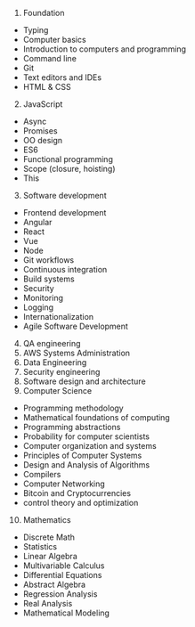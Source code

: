 1. Foundation
  - Typing
  - Computer basics
  - Introduction to computers and programming
  - Command line
  - Git
  - Text editors and IDEs
  - HTML & CSS
2. JavaScript
  - Async
  - Promises
  - OO design
  - ES6
  - Functional programming
  - Scope (closure, hoisting)
  - This
3. Software development
  - Frontend development
  - Angular
  - React
  - Vue
  - Node
  - Git workflows
  - Continuous integration
  - Build systems
  - Security
  - Monitoring
  - Logging 
  - Internationalization 
  - Agile Software Development
4. QA engineering
5. AWS Systems Administration
6. Data Engineering
7. Security engineering
8. Software design and architecture
9. Computer Science 
  - Programming methodology
  - Mathematical foundations of computing
  - Programming abstractions
  - Probability for computer scientists
  - Computer organization and systems
  - Principles of Computer Systems
  - Design and Analysis of Algorithms
  - Compilers
  - Computer Networking
  - Bitcoin and Cryptocurrencies
  - control theory and optimization
10. Mathematics
  - Discrete Math
  - Statistics
  - Linear Algebra
  - Multivariable Calculus
  - Differential Equations
  - Abstract Algebra
  - Regression Analysis
  - Real Analysis
  - Mathematical Modeling
